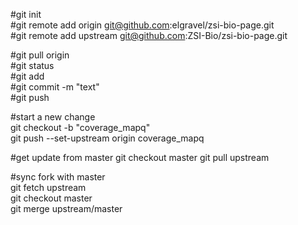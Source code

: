 #git init  
#git remote add origin git@github.com:elgravel/zsi-bio-page.git   
#git remote add upstream git@github.com:ZSI-Bio/zsi-bio-page.git   

#git pull origin  
#git status  
#git add  
#git commit -m "text"  
#git push   


#start a new change  
git checkout -b "coverage_mapq"  
git push --set-upstream origin coverage_mapq  

#get update from master
git checkout master
git pull upstream


#sync fork with master  
git fetch upstream  
git checkout master  
git merge upstream/master  


